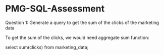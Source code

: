 # PMG-SQL-Assessment

Question 1: Generate a query to get the sum of the clicks of the marketing data

To get the sum of the clicks, we would need aggregate sum function:

select sum(clicks) from marketing_data;
